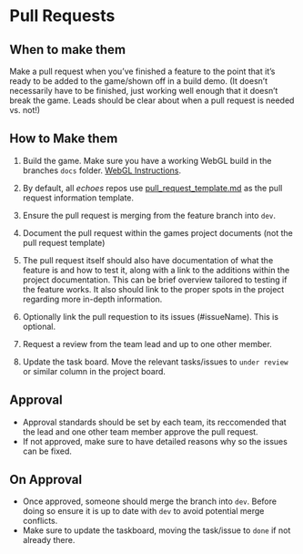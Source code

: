 # Pull Requests

## When to make them
Make a pull request when you’ve finished a feature to the point that it’s ready to be added to the game/shown off in a build demo. (It doesn’t necessarily have to be finished, just working well enough that it doesn’t break the game. Leads should be clear about when a pull request is needed vs. not!)

##  How to Make them
1. Build the game. Make sure you have a working WebGL build in the branches `docs` folder. [WebGL Instructions](https://docs.unity3d.com/2020.1/Documentation/Manual/webgl-building.html).
2. By default, all *echoes* repos use [pull_request_template.md](../.github/pull_request_template.md) as the pull request information template.
4. Ensure the pull request is merging from the feature branch into `dev`.
5. Document the pull request within the games project documents (not the pull request template)
6. The pull request itself should also have documentation of what the feature is and how to test it, along with a link to the additions within the project documentation. This can be brief overview tailored to testing if the feature works. It also should link to the proper spots in the project regarding more in-depth information.
7. Optionally link the pull requestion to its issues (#issueName). This is optional.
8. Request a review from the team lead and up to one other member.
   
10. Update the task board. Move the relevant tasks/issues to `under review` or similar column in the project board.
   
   

## Approval
- Approval standards should be set by each team, its reccomended that the lead and one other team member approve the pull request.
- If not approved, make sure to have detailed reasons why so the issues can be fixed.

## On Approval
- Once approved, someone should merge the branch into `dev`. Before doing so ensure it is up to date with `dev` to avoid potential merge conflicts.
- Make sure to update the taskboard, moving the task/issue to `done` if not already there. 





